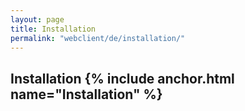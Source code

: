 ```yaml
---
layout: page
title: Installation
permalink: "webclient/de/installation/"
---
```


## Installation {% include anchor.html name="Installation" %}
